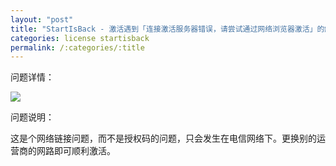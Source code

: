 ```yaml
---
layout: "post"
title: "StartIsBack - 激活遇到「连接激活服务器错误，请尝试通过网络浏览器激活」的解决办法"
categories: license startisback
permalink: /:categories/:title
---
```


问题详情：

![](https://i.imgur.com/echmXkK.jpg)

问题说明：

这是个网络链接问题，而不是授权码的问题，只会发生在电信网络下。更换别的运营商的网路即可顺利激活。
